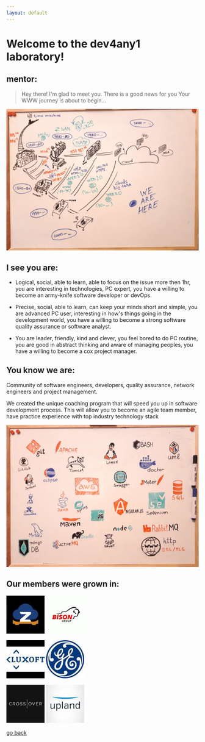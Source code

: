 ```yaml
---
layout: default
---
```


# Welcome to the dev4any1 laboratory!

## mentor:

>
>   Hey there!
>   I'm glad to meet you.
>	There is a good news for you
>	Your WWW journey is about to begin...
>

![envs-tools](https://raw.githubusercontent.com/dev4any1/landing/master/assets/images/webhistory.jpg)


## I see you are:

- Logical, social, able to learn, able to focus on the issue more then 1hr, you are interesting in technologies, PC expert, you have a willing to become an army-knife software developer or devOps.

- Precise, social, able to learn, can keep your minds short and simple, you are advanced PC user, interesting in how's things going in the development world, you have a willing to become a strong software quality assurance or software analyst.

- You are leader, friendly, kind and clever, you feel bored to do PC routine, you are good in abstract thinking and aware of managing peoples, you have a willing to become a cox project manager.


## You know we are:

Community of software engineers, developers, quality assurance, network engineers and project management.
 
We created the unique coaching program that will speed you up in software development process. This will allow you to become an agile team member, have practice experience with top industry technology stack

![envs-tools](https://raw.githubusercontent.com/dev4any1/landing/master/assets/images/envs-tools-slim.jpg)

## Our members were grown in:

[![](https://raw.githubusercontent.com/dev4any1/landing/master/assets/images/contribto/zodiac.jpg)](https://www.zodiacsystems.com/) [![](https://raw.githubusercontent.com/dev4any1/landing/master/assets/images/contribto/bison.jpg)](https://www.bison-group.com/)

[![](https://raw.githubusercontent.com/dev4any1/landing/master/assets/images/contribto/luxoft.jpg)](https://www.luxoft.com/) [![](https://raw.githubusercontent.com/dev4any1/landing/master/assets/images/contribto/ge.jpg)](https://www.ge.com/)

[![](https://raw.githubusercontent.com/dev4any1/landing/master/assets/images/contribto/crossover.jpg)](https://www.crossover.com/) [![](https://raw.githubusercontent.com/dev4any1/landing/master/assets/images/contribto/upland.jpg)](https://uplandsoftware.com/)


[go back](./)
